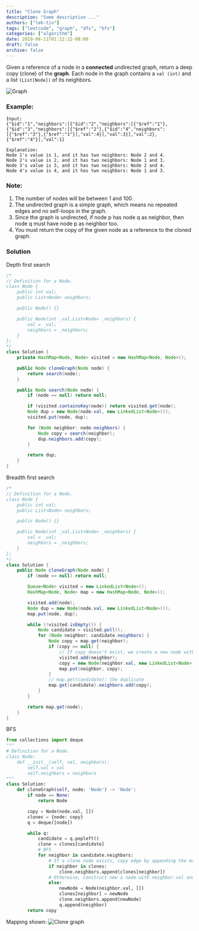 ```yaml
---
title: "Clone Graph"
description: "Some description ..."
authors: ["lek-tin"]
tags: ["leetcode", "graph", "dfs", "bfs"]
categories: ["algorithm"]
date: 2019-08-11T01:12:12-08:00
draft: false
archive: false
---
```

Given a reference of a node in a **connected** undirected graph, return a deep copy (clone) of the **graph**. Each node in the graph contains a `val (int)` and a list `(List[Node])` of its neighbors.

![Graph](https://assets.leetcode.com/uploads/2019/02/19/113_sample.png)

### Example:
```
Input:
{"$id":"1","neighbors":[{"$id":"2","neighbors":[{"$ref":"1"},{"$id":"3","neighbors":[{"$ref":"2"},{"$id":"4","neighbors":[{"$ref":"3"},{"$ref":"1"}],"val":4}],"val":3}],"val":2},{"$ref":"4"}],"val":1}

Explanation:
Node 1's value is 1, and it has two neighbors: Node 2 and 4.
Node 2's value is 2, and it has two neighbors: Node 1 and 3.
Node 3's value is 3, and it has two neighbors: Node 2 and 4.
Node 4's value is 4, and it has two neighbors: Node 1 and 3.
```

### Note:
1. The number of nodes will be between 1 and 100.
2. The undirected graph is a simple graph, which means no repeated edges and no self-loops in the graph.
3. Since the graph is undirected, if node p has node q as neighbor, then node q must have node p as neighbor too.
4. You must return the copy of the given node as a reference to the cloned graph.

### Solution
Depth first search
```java
/*
// Definition for a Node.
class Node {
    public int val;
    public List<Node> neighbors;

    public Node() {}

    public Node(int _val,List<Node> _neighbors) {
        val = _val;
        neighbors = _neighbors;
    }
};
*/
class Solution {
    private HashMap<Node, Node> visited = new HashMap<Node, Node>();

    public Node cloneGraph(Node node) {
        return search(node);
    }

    public Node search(Node node) {
        if (node == null) return null;

        if (visited.containsKey(node)) return visited.get(node);
        Node dup = new Node(node.val, new LinkedList<Node>());
        visited.put(node, dup);

        for (Node neighbor: node.neighbors) {
            Node copy = search(neighbor);
            dup.neighbors.add(copy);
        }

        return dup;
    }
}
```
Breadth first search
```java
/*
// Definition for a Node.
class Node {
    public int val;
    public List<Node> neighbors;

    public Node() {}

    public Node(int _val,List<Node> _neighbors) {
        val = _val;
        neighbors = _neighbors;
    }
};
*/
class Solution {
    public Node cloneGraph(Node node) {
        if (node == null) return null;

        Queue<Node> visited = new LinkedList<Node>();
        HashMap<Node, Node> map = new HashMap<Node, Node>();

        visited.add(node);
        Node dup = new Node(node.val, new LinkedList<Node>());
        map.put(node, dup);

        while (!visited.isEmpty()) {
            Node candidate = visited.poll();
            for (Node neighbor: candidate.neighbors) {
                Node copy = map.get(neighbor);
                if (copy == null) {
                    // If copy doesn't exist, we create a new node with the value of the current neighbor and assign it to copy.
                    visited.add(neighbor);
                    copy = new Node(neighbor.val, new LinkedList<Node>());
                    map.put(neighbor, copy);
                }
                // map.get(candidate): the duplicate
                map.get(candidate).neighbors.add(copy);
            }
        }

        return map.get(node);
    }
}
```
BFS
```python
from collections import deque
"""
# Definition for a Node.
class Node:
    def __init__(self, val, neighbors):
        self.val = val
        self.neighbors = neighbors
"""
class Solution:
    def cloneGraph(self, node: 'Node') -> 'Node':
        if node == None:
            return Node

        copy = Node(node.val, [])
        clones = {node: copy}
        q = deque([node])

        while q:
            candidate = q.popleft()
            clone = clones[candidate]
            # BFS
            for neighbor in candidate.neighbors:
                # If a clone node exists, copy edge by appending the mapped node to clone.neighbors
                if neighbor in clones:
                    clone.neighbors.append(clones[neighbor])
                # Otherwise, construct new a node with neighbor.val and an empty list.
                else:
                    newNode = Node(neighbor.val, [])
                    clones[neighbor] = newNode
                    clone.neighbors.append(newNode)
                    q.append(neighbor)
        return copy
```
Mapping shown:
![Clone graph](/img/post/clone-graph.jpg)